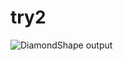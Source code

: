 # try2
![DiamondShape output](https://github.com/agrata123/try2/assets/128950347/2255affc-6f05-4ab7-8e9f-e4a2cec4bea1)
